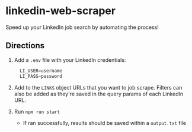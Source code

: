 # linkedin-web-scraper
Speed up your LinkedIn job search by automating the process! 

## Directions
1. Add a `.env` file with your LinkedIn credentials:

    ```javascript
      LI_USER=username
      LI_PASS=password
    ```
2. Add to the `LINKS` object URLs that you want to job scrape. Filters can also be added as they're saved in the query params of each LinkedIn URL.
3. Run `npm run start` 
    * If ran successfully, results should be saved within a `output.txt` file


